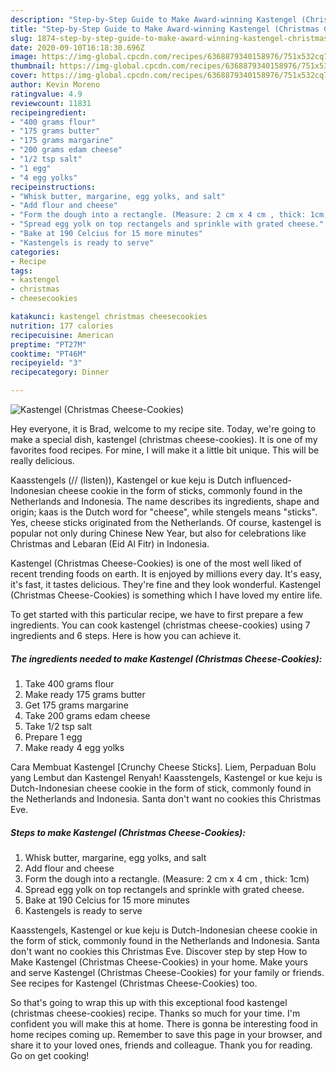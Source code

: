 ```yaml
---
description: "Step-by-Step Guide to Make Award-winning Kastengel (Christmas Cheese-Cookies)"
title: "Step-by-Step Guide to Make Award-winning Kastengel (Christmas Cheese-Cookies)"
slug: 1874-step-by-step-guide-to-make-award-winning-kastengel-christmas-cheese-cookies
date: 2020-09-10T16:18:30.696Z
image: https://img-global.cpcdn.com/recipes/6368879340158976/751x532cq70/kastengel-christmas-cheese-cookies-recipe-main-photo.jpg
thumbnail: https://img-global.cpcdn.com/recipes/6368879340158976/751x532cq70/kastengel-christmas-cheese-cookies-recipe-main-photo.jpg
cover: https://img-global.cpcdn.com/recipes/6368879340158976/751x532cq70/kastengel-christmas-cheese-cookies-recipe-main-photo.jpg
author: Kevin Moreno
ratingvalue: 4.9
reviewcount: 11831
recipeingredient:
- "400 grams flour"
- "175 grams butter"
- "175 grams margarine"
- "200 grams edam cheese"
- "1/2 tsp salt"
- "1 egg"
- "4 egg yolks"
recipeinstructions:
- "Whisk butter, margarine, egg yolks, and salt"
- "Add flour and cheese"
- "Form the dough into a rectangle. (Measure: 2 cm x 4 cm , thick: 1cm)"
- "Spread egg yolk on top rectangels and sprinkle with grated cheese."
- "Bake at 190 Celcius for 15 more minutes"
- "Kastengels is ready to serve"
categories:
- Recipe
tags:
- kastengel
- christmas
- cheesecookies

katakunci: kastengel christmas cheesecookies 
nutrition: 177 calories
recipecuisine: American
preptime: "PT27M"
cooktime: "PT46M"
recipeyield: "3"
recipecategory: Dinner

---
```



![Kastengel (Christmas Cheese-Cookies)](https://img-global.cpcdn.com/recipes/6368879340158976/751x532cq70/kastengel-christmas-cheese-cookies-recipe-main-photo.jpg)

Hey everyone, it is Brad, welcome to my recipe site. Today, we're going to make a special dish, kastengel (christmas cheese-cookies). It is one of my favorites food recipes. For mine, I will make it a little bit unique. This will be really delicious.

Kaasstengels (// (listen)), Kastengel or kue keju is Dutch influenced-Indonesian cheese cookie in the form of sticks, commonly found in the Netherlands and Indonesia. The name describes its ingredients, shape and origin; kaas is the Dutch word for &#34;cheese&#34;, while stengels means &#34;sticks&#34;. Yes, cheese sticks originated from the Netherlands. Of course, kastengel is popular not only during Chinese New Year, but also for celebrations like Christmas and Lebaran (Eid Al Fitr) in Indonesia.

Kastengel (Christmas Cheese-Cookies) is one of the most well liked of recent trending foods on earth. It is enjoyed by millions every day. It's easy, it's fast, it tastes delicious. They're fine and they look wonderful. Kastengel (Christmas Cheese-Cookies) is something which I have loved my entire life.


To get started with this particular recipe, we have to first prepare a few ingredients. You can cook kastengel (christmas cheese-cookies) using 7 ingredients and 6 steps. Here is how you can achieve it.

<!--inarticleads1-->

##### The ingredients needed to make Kastengel (Christmas Cheese-Cookies):

1. Take 400 grams flour
1. Make ready 175 grams butter
1. Get 175 grams margarine
1. Take 200 grams edam cheese
1. Take 1/2 tsp salt
1. Prepare 1 egg
1. Make ready 4 egg yolks


Cara Membuat Kastengel [Crunchy Cheese Sticks]. Liem, Perpaduan Bolu yang Lembut dan Kastengel Renyah! Kaasstengels, Kastengel or kue keju is Dutch-Indonesian cheese cookie in the form of stick, commonly found in the Netherlands and Indonesia. Santa don&#39;t want no cookies this Christmas Eve. 

<!--inarticleads2-->

##### Steps to make Kastengel (Christmas Cheese-Cookies):

1. Whisk butter, margarine, egg yolks, and salt
1. Add flour and cheese
1. Form the dough into a rectangle. (Measure: 2 cm x 4 cm , thick: 1cm)
1. Spread egg yolk on top rectangels and sprinkle with grated cheese.
1. Bake at 190 Celcius for 15 more minutes
1. Kastengels is ready to serve


Kaasstengels, Kastengel or kue keju is Dutch-Indonesian cheese cookie in the form of stick, commonly found in the Netherlands and Indonesia. Santa don&#39;t want no cookies this Christmas Eve. Discover step by step How to Make Kastengel (Christmas Cheese-Cookies) in your home. Make yours and serve Kastengel (Christmas Cheese-Cookies) for your family or friends. See recipes for Kastengel (Christmas Cheese-Cookies) too. 

So that's going to wrap this up with this exceptional food kastengel (christmas cheese-cookies) recipe. Thanks so much for your time. I'm confident you will make this at home. There is gonna be interesting food in home recipes coming up. Remember to save this page in your browser, and share it to your loved ones, friends and colleague. Thank you for reading. Go on get cooking!
